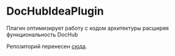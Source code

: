 # DocHubIdeaPlugin
Плагин оптимизирует работу с кодом архитектуры расширяя функциональность DocHub

Репозиторий перенесен [сюда](https://github.com/DocHubTeam/DocHubIdeaPlugin).
